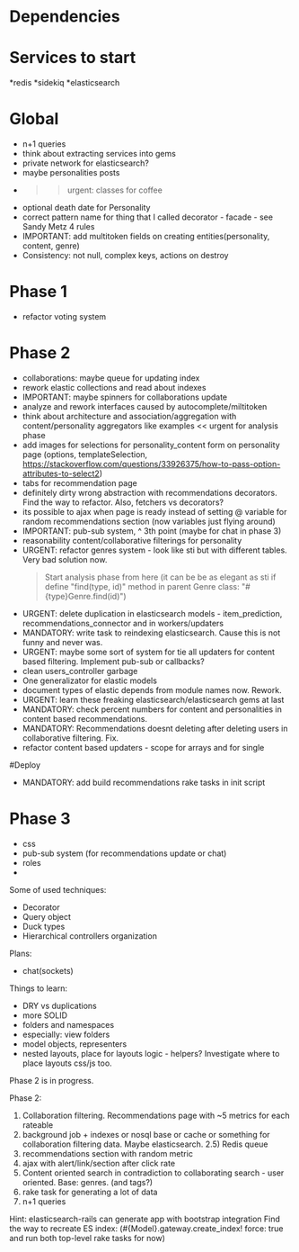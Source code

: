 # Dependencies

# Services to start
*redis
*sidekiq
*elasticsearch

# Global
* n+1 queries
* think about extracting services into gems
* private network for elasticsearch?
* maybe personalities posts
* >> urgent: classes for coffee
* optional death date for Personality
* correct pattern name for thing that I called decorator - facade - see Sandy Metz 4 rules
* IMPORTANT: add multitoken fields on creating entities(personality, content, genre)
* Consistency: not null, complex keys, actions on destroy

# Phase 1
* refactor voting system

# Phase 2
* collaborations: maybe queue for updating index
* rework elastic collections and read about indexes
* IMPORTANT: maybe spinners for collaborations update
* analyze and rework interfaces caused by autocomplete/miltitoken
* think about architecture and association/aggregation with content/personality aggregators like examples << urgent for analysis phase
* add images for selections for personality_content form on personality page
    (options, templateSelection, https://stackoverflow.com/questions/33926375/how-to-pass-option-attributes-to-select2)
* tabs for recommendation page
* definitely dirty wrong abstraction with recommendations decorators. Find the way to refactor. Also, fetchers vs decorators?
* its possible to ajax when page is ready instead of setting @ variable for random recommendations section (now variables just flying around)
* IMPORTANT: pub-sub system, ^ 3th point (maybe for chat in phase 3)
* reasonability content/collaborative filterings for personality
* URGENT: refactor genres system - look like sti but with different tables. Very bad solution now.
  > Start analysis phase from here
  >(it can be be as elegant as sti if define "find(type, id)" method in parent Genre class: "#{type}Genre.find(id)")
* URGENT: delete duplication in elasticsearch models - item_prediction, recommendations_connector and in workers/updaters
* MANDATORY: write task to reindexing elasticsearch. Cause this is not funny and never was.
* URGENT: maybe some sort of system for tie all updaters for content based filtering. Implement pub-sub or callbacks?
* clean users_controller garbage
* One generalizator for elastic models
* document types of elastic depends from module names now. Rework.
* URGENT: learn these freaking elasticsearch/elasticsearch gems at last
* MANDATORY: check percent numbers for content and personalities in content based recommendations.
* MANDATORY: Recommendations doesnt deleting after deleting users in collaborative filtering. Fix.
* refactor content based updaters - scope for arrays and for single

#Deploy
* MANDATORY: add build recommendations rake tasks in init script

# Phase 3
* css
* pub-sub system (for recommendations update or chat)
* roles
* <move info here later>

Some of used techniques:
* Decorator
* Query object
* Duck types
* Hierarchical controllers organization

Plans:
* chat(sockets)

Things to learn:
* DRY vs duplications
* more SOLID
* folders and namespaces
* especially: view folders
* model objects, representers
* nested layouts, place for layouts logic - helpers? Investigate where to place layouts css/js too.

Phase 2 is in progress.

Phase 2:
1) Collaboration filtering. Recommendations page with ~5 metrics for each rateable
2) background job + indexes or nosql base or cache or something for collaboration filtering data. Maybe elasticsearch.
2.5) Redis queue
3) recommendations section with random metric
4) ajax with alert/link/section after click rate
5) Content oriented search in contradiction to collaborating search - user oriented. Base: genres. (and tags?)
6) rake task for generating a lot of data
7) n+1 queries

Hint: elasticsearch-rails can generate app with bootstrap integration
Find the way to recreate ES index: (#{Model}.gateway.create_index! force: true and run both top-level rake tasks for now)